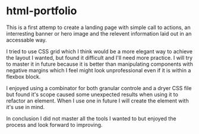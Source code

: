 # html-portfolio

This is a first attemp to create a landing page with simple call to actions, an interresting banner or hero image and the relevent information laid out in an 
accessable way.

I tried to use CSS grid which I think would be a more elegant way to achieve the layout I wanted, but found it difficult and I'll need more practice. I will try to master it in future because it is better than manipulating components with negative margins which I feel might look unprofessional even if it is within a flexbox block.

I enjoyed using a combinator for both granular controle and a dryer CSS file but found it's scope caused some unexpected results when using it to refactor an element. When I use one in future I will create the element with it's use in mind. 

In conclusion I did not master all the tools I wanted to but enjoyed the process and look forward to improving. 
